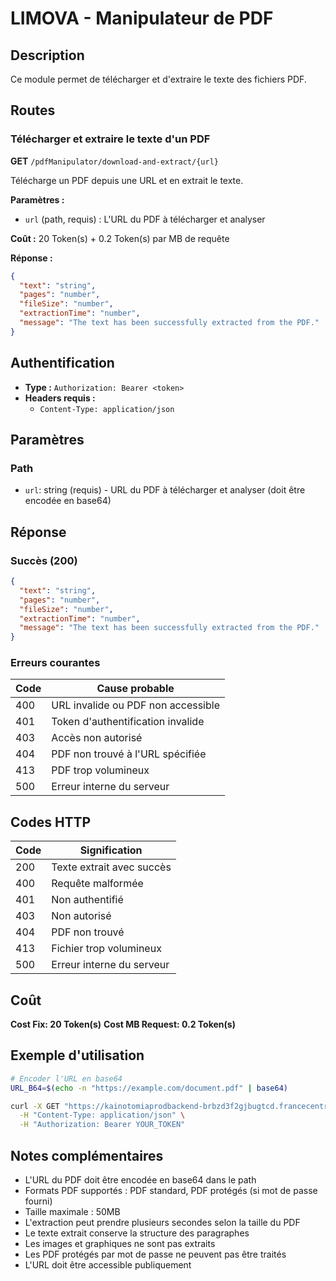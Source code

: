 # LIMOVA - Manipulateur de PDF

## Description
Ce module permet de télécharger et d'extraire le texte des fichiers PDF.

## Routes

### Télécharger et extraire le texte d'un PDF
**GET** `/pdfManipulator/download-and-extract/{url}`

Télécharge un PDF depuis une URL et en extrait le texte.

**Paramètres :**
- `url` (path, requis) : L'URL du PDF à télécharger et analyser

**Coût :** 20 Token(s) + 0.2 Token(s) par MB de requête

**Réponse :**
```json
{
  "text": "string",
  "pages": "number",
  "fileSize": "number",
  "extractionTime": "number",
  "message": "The text has been successfully extracted from the PDF."
}
```

## Authentification
- **Type :** `Authorization: Bearer <token>`
- **Headers requis :**
  - `Content-Type: application/json`

## Paramètres

### Path
- `url`: string (requis) - URL du PDF à télécharger et analyser (doit être encodée en base64)

## Réponse

### Succès (200)
```json
{
  "text": "string",
  "pages": "number",
  "fileSize": "number",
  "extractionTime": "number",
  "message": "The text has been successfully extracted from the PDF."
}
```

### Erreurs courantes

| Code | Cause probable |
|------|----------------|
| 400 | URL invalide ou PDF non accessible |
| 401 | Token d'authentification invalide |
| 403 | Accès non autorisé |
| 404 | PDF non trouvé à l'URL spécifiée |
| 413 | PDF trop volumineux |
| 500 | Erreur interne du serveur |

## Codes HTTP

| Code | Signification |
|------|---------------|
| 200 | Texte extrait avec succès |
| 400 | Requête malformée |
| 401 | Non authentifié |
| 403 | Non autorisé |
| 404 | PDF non trouvé |
| 413 | Fichier trop volumineux |
| 500 | Erreur interne du serveur |

## Coût
**Cost Fix: 20 Token(s)**
**Cost MB Request: 0.2 Token(s)**

## Exemple d'utilisation

```bash
# Encoder l'URL en base64
URL_B64=$(echo -n "https://example.com/document.pdf" | base64)

curl -X GET "https://kainotomiaprodbackend-brbzd3f2gjbugtcd.francecentral-01.azurewebsites.net/pdfManipulator/download-and-extract/$URL_B64" \
  -H "Content-Type: application/json" \
  -H "Authorization: Bearer YOUR_TOKEN"
```

## Notes complémentaires
- L'URL du PDF doit être encodée en base64 dans le path
- Formats PDF supportés : PDF standard, PDF protégés (si mot de passe fourni)
- Taille maximale : 50MB
- L'extraction peut prendre plusieurs secondes selon la taille du PDF
- Le texte extrait conserve la structure des paragraphes
- Les images et graphiques ne sont pas extraits
- Les PDF protégés par mot de passe ne peuvent pas être traités
- L'URL doit être accessible publiquement 